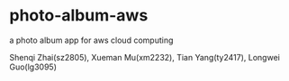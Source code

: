 # photo-album-aws

a photo album app for aws cloud computing

Shenqi Zhai(sz2805), Xueman Mu(xm2232), Tian Yang(ty2417), Longwei Guo(lg3095)
